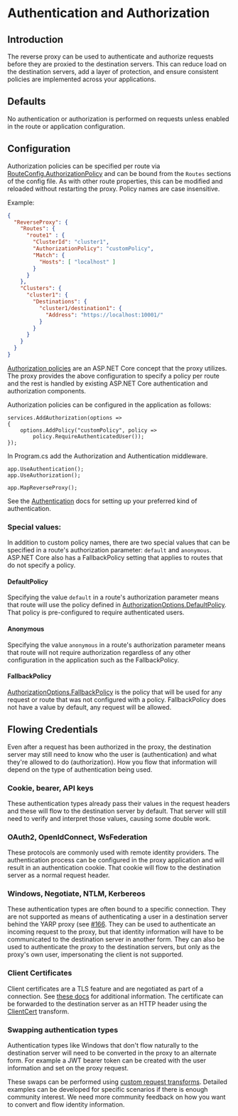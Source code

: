 # Authentication and Authorization

## Introduction
The reverse proxy can be used to authenticate and authorize requests before they are proxied to the destination servers. This can reduce load on the destination servers, add a layer of protection, and ensure consistent policies are implemented across your applications.

## Defaults

No authentication or authorization is performed on requests unless enabled in the route or application configuration.

## Configuration
Authorization policies can be specified per route via [RouteConfig.AuthorizationPolicy](xref:Yarp.ReverseProxy.Configuration.RouteConfig) and can be bound from the `Routes` sections of the config file. As with other route properties, this can be modified and reloaded without restarting the proxy. Policy names are case insensitive.

Example:
```JSON
{
  "ReverseProxy": {
    "Routes": {
      "route1" : {
        "ClusterId": "cluster1",
        "AuthorizationPolicy": "customPolicy",
        "Match": {
          "Hosts": [ "localhost" ]
        }
      }
    },
    "Clusters": {
      "cluster1": {
        "Destinations": {
          "cluster1/destination1": {
            "Address": "https://localhost:10001/"
          }
        }
      }
    }
  }
}
```

[Authorization policies](https://docs.microsoft.com/aspnet/core/security/authorization/policies) are an ASP.NET Core concept that the proxy utilizes. The proxy provides the above configuration to specify a policy per route and the rest is handled by existing ASP.NET Core authentication and authorization components.

Authorization policies can be configured in the application as follows:
```
services.AddAuthorization(options =>
{
    options.AddPolicy("customPolicy", policy =>
        policy.RequireAuthenticatedUser());
});
```

In Program.cs add the Authorization and Authentication middleware.

```
app.UseAuthentication();
app.UseAuthorization();

app.MapReverseProxy();
```

See the [Authentication](https://docs.microsoft.com/aspnet/core/security/authentication/) docs for setting up your preferred kind of authentication.

### Special values:

In addition to custom policy names, there are two special values that can be specified in a route's authorization parameter: `default` and `anonymous`. ASP.NET Core also has a FallbackPolicy setting that applies to routes that do not specify a policy.

#### DefaultPolicy

Specifying the value `default` in a route's authorization parameter means that route will use the policy defined in [AuthorizationOptions.DefaultPolicy](https://docs.microsoft.com/dotnet/api/microsoft.aspnetcore.authorization.authorizationoptions.defaultpolicy?#Microsoft_AspNetCore_Authorization_AuthorizationOptions_DefaultPolicy). That policy is pre-configured to require authenticated users.

#### Anonymous

Specifying the value `anonymous` in a route's authorization parameter means that route will not require authorization regardless of any other configuration in the application such as the FallbackPolicy.

#### FallbackPolicy

[AuthorizationOptions.FallbackPolicy](https://docs.microsoft.com/dotnet/api/microsoft.aspnetcore.authorization.authorizationoptions.fallbackpolicy) is the policy that will be used for any request or route that was not configured with a policy. FallbackPolicy does not have a value by default, any request will be allowed.

## Flowing Credentials

Even after a request has been authorized in the proxy, the destination server may still need to know who the user is (authentication) and what they're allowed to do (authorization). How you flow that information will depend on the type of authentication being used.

### Cookie, bearer, API keys

These authentication types already pass their values in the request headers and these will flow to the destination server by default. That server will still need to verify and interpret those values, causing some double work.

### OAuth2, OpenIdConnect, WsFederation

These protocols are commonly used with remote identity providers. The authentication process can be configured in the proxy application and will result in an authentication cookie. That cookie will flow to the destination server as a normal request header.

### Windows, Negotiate, NTLM, Kerbereos

These authentication types are often bound to a specific connection. They are not supported as means of authenticating a user in a destination server behind the YARP proxy (see [#166](https://github.com/microsoft/reverse-proxy/issues/166). They can be used to authenticate an incoming request to the proxy, but that identity information will have to be communicated to the destination server in another form. They can also be used to authenticate the proxy to the destination servers, but only as the proxy's own user, impersonating the client is not supported.

### Client Certificates

Client certificates are a TLS feature and are negotiated as part of a connection. See [these docs](https://docs.microsoft.com/aspnet/core/security/authentication/certauth) for additional information. The certificate can be forwarded to the destination server as an HTTP header using the [ClientCert](transforms.md#clientcert) transform.

### Swapping authentication types

Authentication types like Windows that don't flow naturally to the destination server will need to be converted in the proxy to an alternate form. For example a JWT bearer token can be created with the user information and set on the proxy request.

These swaps can be performed using [custom request transforms](transforms.md#from-code). Detailed examples can be developed for specific scenarios if there is enough community interest. We need more community feedback on how you want to convert and flow identity information.
